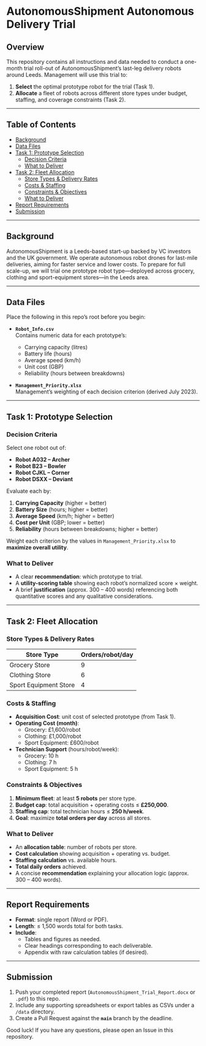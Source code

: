 # AutonomousShipment Autonomous Delivery Trial

## Overview  
This repository contains all instructions and data needed to conduct a one-month trial roll-out of AutonomousShipment’s last-leg delivery robots around Leeds. Management will use this trial to:

1. **Select** the optimal prototype robot for the trial (Task 1).  
2. **Allocate** a fleet of robots across different store types under budget, staffing, and coverage constraints (Task 2).

---

## Table of Contents

- [Background](#background)  
- [Data Files](#data-files)  
- [Task 1: Prototype Selection](#task-1-prototype-selection)  
  - [Decision Criteria](#decision-criteria)  
  - [What to Deliver](#what-to-deliver)  
- [Task 2: Fleet Allocation](#task-2-fleet-allocation)  
  - [Store Types & Delivery Rates](#store-types--delivery-rates)  
  - [Costs & Staffing](#costs--staffing)  
  - [Constraints & Objectives](#constraints--objectives)  
  - [What to Deliver](#what-to-deliver-1)  
- [Report Requirements](#report-requirements)  
- [Submission](#submission)

---

## Background  
AutonomousShipment is a Leeds-based start-up backed by VC investors and the UK government. We operate autonomous robot drones for last-mile deliveries, aiming for faster service and lower costs. To prepare for full scale-up, we will trial one prototype robot type—deployed across grocery, clothing and sport-equipment stores—in the Leeds area.

---

## Data Files  
Place the following in this repo’s root before you begin:

- **`Robot_Info.csv`**  
  Contains numeric data for each prototype’s:  
  - Carrying capacity (litres)  
  - Battery life (hours)  
  - Average speed (km/h)  
  - Unit cost (GBP)  
  - Reliability (hours between breakdowns)

- **`Management_Priority.xlsx`**  
  Management’s weighting of each decision criterion (derived July 2023).

---

## Task 1: Prototype Selection  

### Decision Criteria  
Select one robot out of:  
- **Robot A032 – Archer**  
- **Robot B23 – Bowler**  
- **Robot CJKL – Corner**  
- **Robot DSXX – Deviant**  

Evaluate each by:  
1. **Carrying Capacity** (higher = better)  
2. **Battery Size** (hours; higher = better)  
3. **Average Speed** (km/h; higher = better)  
4. **Cost per Unit** (GBP; lower = better)  
5. **Reliability** (hours between breakdowns; higher = better)  

Weight each criterion by the values in `Management_Priority.xlsx` to **maximize overall utility**.

### What to Deliver  
- A clear **recommendation**: which prototype to trial.  
- A **utility-scoring table** showing each robot’s normalized score × weight.  
- A brief **justification** (approx. 300 – 400 words) referencing both quantitative scores and any qualitative considerations.

---

## Task 2: Fleet Allocation  

### Store Types & Delivery Rates  
| Store Type             | Orders/robot/day |
|------------------------|------------------|
| Grocery Store          | 9                |
| Clothing Store        | 6                |
| Sport Equipment Store | 4                |

### Costs & Staffing  
- **Acquisition Cost**: unit cost of selected prototype (from Task 1).  
- **Operating Cost (month)**:  
  - Grocery: £1,600/robot  
  - Clothing: £1,000/robot  
  - Sport Equipment: £600/robot  
- **Technician Support** (hours/robot/week):  
  - Grocery: 10 h  
  - Clothing: 7 h  
  - Sport Equipment: 5 h  

### Constraints & Objectives  
1. **Minimum fleet**: at least **5 robots** per store type.  
2. **Budget cap**: total acquisition + operating costs ≤ **£250,000**.  
3. **Staffing cap**: total technician hours ≤ **250 h/week**.  
4. **Goal**: maximize **total orders per day** across all stores.

### What to Deliver  
- An **allocation table**: number of robots per store.  
- **Cost calculation** showing acquisition + operating vs. budget.  
- **Staffing calculation** vs. available hours.  
- **Total daily orders** achieved.  
- A concise **recommendation** explaining your allocation logic (approx. 300 – 400 words).

---

## Report Requirements  
- **Format**: single report (Word or PDF).  
- **Length**: ≤ 1,500 words total for both tasks.  
- **Include**:  
  - Tables and figures as needed.  
  - Clear headings corresponding to each deliverable.  
  - Appendix with raw calculation tables (if desired).

---

## Submission  
1. Push your completed report (`AutonomousShipment_Trial_Report.docx` or `.pdf`) to this repo.  
2. Include any supporting spreadsheets or export tables as CSVs under a `/data` directory.  
3. Create a Pull Request against the **`main`** branch by the deadline.

Good luck! If you have any questions, please open an Issue in this repository.
